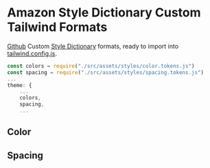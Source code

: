 # Amazon Style Dictionary Custom Tailwind Formats
[Github](https://github.com/StefanKandlbinder/styledictionarytailwindbridge/blob/main/src/styledictionary/formats/README.md)
Custom [Style Dictionary](https://amzn.github.io/style-dictionary/#/formats?id=custom-formats) formats, ready to import into [tailwind.config.js](https://tailwindcss.com/docs/theme#overriding-the-default-theme).

```javascript
const colors = require("./src/assets/styles/color.tokens.js")
const spacing = require("./src/assets/styles/spacing.tokens.js")
...
theme: {
    ...
    colors,
    spacing,
    ...
```
 

## Color

## Spacing